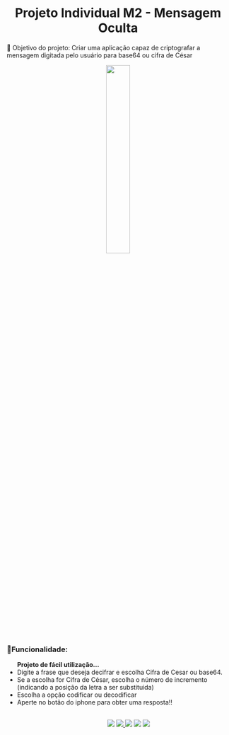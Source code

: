 <h1 align="center"> Projeto Individual M2 - Mensagem Oculta </h1>
🎯 Objetivo do projeto: Criar uma aplicação capaz de criptografar a mensagem digitada pelo usuário para base64 ou cifra de César

<p align="center" width="100%">
    <img width="33%" src="https://user-images.githubusercontent.com/42285911/213963056-d9f53a6a-3fbc-4523-8b00-c8ec5460552b.png">
</p>
<h3>🔨Funcionalidade: </h3>
<ul><b>Projeto de fácil utilização...</b>
<li>Digite a frase que deseja decifrar e escolha Cifra de Cesar ou base64.</li>
<li>Se a escolha for Cifra de César, escolha o número de incremento (indicando a posição da letra a ser substituida)</li>
<li>Escolha a opção codificar ou decodificar</li>
<li>Aperte no botão do iphone para obter uma resposta!!</li>
<ul/>
<br>
<div align="center">
<a href="https://code.visualstudio.com/"><img src="https://img.shields.io/badge/Visual%20Studio%20Code-0078d7.svg?style=for-the-badge&logo=visual-studio-code&logoColor=white"></a>
<a href="https://html.spec.whatwg.org/"><img src="https://img.shields.io/badge/html5-%23E34F26.svg?style=for-the-badge&logo=html5&logoColor=white">
<a href="https://www.w3.org/TR/CSS/"><img src="https://img.shields.io/badge/css3-%231572B6.svg?style=for-the-badge&logo=css3&logoColor=white"></a>
<img src="https://img.shields.io/badge/javascript-%23323330.svg?style=for-the-badge&logo=javascript&logoColor=%23F7DF1E">
<a href="https://git-scm.com/"><img src="https://img.shields.io/badge/git-%23F05033.svg?style=for-the-badge&logo=git&logoColor=white"></a>
</div>

